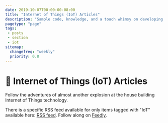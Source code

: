 ```yaml
---
date: 2019-10-07T00:00:00-08:00
title: "Internet of Things (IoT) Articles"
description: "Sample code, knowledge, and a touch whimsy on developing software and hardware for the internet of things."
pagetype: "page"
tags:
 - posts
 - section
 - iot
sitemap:
  changefreq: "weekly"
  priority: 0.8
---
```


# 🥽 Internet of Things (IoT) Articles

Follow the adventures of almost another explosion at the house building Internet of Things technology.

There is a specific RSS feed available for only items tagged with "IoT" available here: <a href="/data/tags/iot/index.xml" target="_blank">RSS feed</a>. Follow along on <a href='https://feedly.com/i/subscription/feed%2Fhttps%3A%2F%2Fjustinribeiro.com%2Fdata%2Ftags%2Fiot%2Findex.xml'  target='blank'>Feedly</a>.
